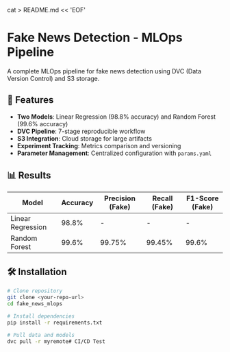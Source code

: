 cat > README.md << 'EOF'
# Fake News Detection - MLOps Pipeline

A complete MLOps pipeline for fake news detection using DVC (Data Version Control) and S3 storage.

## 🚀 Features

- **Two Models**: Linear Regression (98.8% accuracy) and Random Forest (99.6% accuracy)
- **DVC Pipeline**: 7-stage reproducible workflow
- **S3 Integration**: Cloud storage for large artifacts
- **Experiment Tracking**: Metrics comparison and versioning
- **Parameter Management**: Centralized configuration with `params.yaml`

## 📊 Results

| Model | Accuracy | Precision (Fake) | Recall (Fake) | F1-Score (Fake) |
|-------|----------|------------------|---------------|-----------------|
| Linear Regression | 98.8% | - | - | - |
| Random Forest | 99.6% | 99.75% | 99.45% | 99.6% |

## 🛠️ Installation

```bash
# Clone repository
git clone <your-repo-url>
cd fake_news_mlops

# Install dependencies
pip install -r requirements.txt

# Pull data and models
dvc pull -r myremote# CI/CD Test
